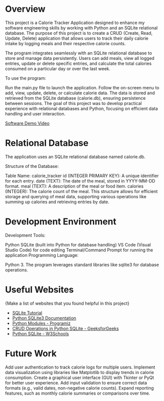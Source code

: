 # Overview

This project is a Calorie Tracker Application designed to enhance my software engineering skills by working with Python and an SQLite relational database. The purpose of this project is to create a CRUD (Create, Read, Update, Delete) application that allows users to track their daily calorie intake by logging meals and their respective calorie counts.

The program integrates seamlessly with an SQLite relational database to store and manage data persistently. Users can add meals, view all logged entries, update or delete specific entries, and calculate the total calories consumed on a particular day or over the last week.

To use the program:

Run the main.py file to launch the application.
Follow the on-screen menu to add, view, update, delete, or calculate calorie data.
The data is stored and retrieved from the SQLite database (calorie.db), ensuring persistence between sessions.
The goal of this project was to develop practical experience with relational databases and Python, focusing on efficient data handling and user interaction.

[Software Demo Video](https://www.youtube.com/watch?v=BnaoELus0T4)

# Relational Database

The application uses an SQLite relational database named calorie.db.

Structure of the Database:

Table Name: calorie_tracker
id (INTEGER PRIMARY KEY): A unique identifier for each entry.
date (TEXT): The date of the meal, stored in YYYY-MM-DD format.
meal (TEXT): A description of the meal or food item.
calories (INTEGER): The calorie count of the meal.
This structure allows for efficient storage and querying of meal data, supporting various operations like summing up calories and retrieving entries by date.

# Development Environment

Development Tools:

Python
SQLite (built into Python for database handling)
VS Code (Visual Studio Code) for code editing
Terminal/Command Prompt for running the application
Programming Language:

Python 3. The program leverages standard libraries like sqlite3 for database operations.

# Useful Websites

{Make a list of websites that you found helpful in this project}

- [SQLite Tutorial](https://www.sqlitetutorial.net/)  
- [Python SQLite3 Documentation](https://docs.python.org/3.8/library/sqlite3.html)  
- [Python Modules - Programiz](https://www.programiz.com/python-programming/modules)  
- [CRUD Operations in Python SQLite - GeeksforGeeks](https://www.geeksforgeeks.org/python-sqlite-crud-operations/)  
- [Python SQLite - W3Schools](https://www.w3schools.com/python/)  

# Future Work

Add user authentication to track calorie logs for multiple users.
Implement data visualization using libraries like Matplotlib to display trends in calorie consumption.
Create a graphical user interface (GUI) with Tkinter or PyQt for better user experience.
Add input validation to ensure correct data formats (e.g., valid dates, non-negative calorie counts).
Expand reporting features, such as monthly calorie summaries or comparisons over time.